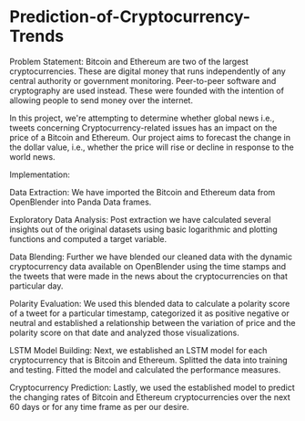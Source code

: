 # Prediction-of-Cryptocurrency-Trends
Problem Statement:
Bitcoin and Ethereum are two of the largest
cryptocurrencies. These are digital money 
that runs independently of any central 
authority or government monitoring. Peer-to-peer software and cryptography are used 
instead. These were founded with the 
intention of allowing people to send money 
over the internet. 

In this project, we're attempting to 
determine whether global news i.e., tweets
concerning Cryptocurrency-related issues 
has an impact on the price of a Bitcoin and 
Ethereum. Our project aims to forecast the 
change in the dollar value, i.e., whether the 
price will rise or decline in response to the
world news.

Implementation:

Data Extraction: We have imported the 
Bitcoin and Ethereum data from 
OpenBlender into Panda Data frames.

Exploratory Data Analysis: Post extraction 
we have calculated several insights out of 
the original datasets using basic logarithmic 
and plotting functions and computed a target 
variable.

Data Blending: Further we have blended 
our cleaned data with the dynamic
cryptocurrency data available on 
OpenBlender using the time stamps and the
tweets that were made in the news about the 
cryptocurrencies on that particular day.

Polarity Evaluation: We used this 
blended data to calculate a polarity score of 
a tweet for a particular timestamp, categorized 
it as positive negative or neutral and 
established a relationship between the variation 
of price and the polarity score on that date
and analyzed those visualizations.

LSTM Model Building: Next, we established an LSTM model for each 
cryptocurrency that is Bitcoin and Ethereum. 
Splitted the data into training and testing. Fitted the 
model and calculated the performance
measures.

Cryptocurrency Prediction: Lastly, we 
used the established model to predict 
the changing rates of Bitcoin and Ethereum 
cryptocurrencies over the next 60 days or for 
any time frame as per our desire.
